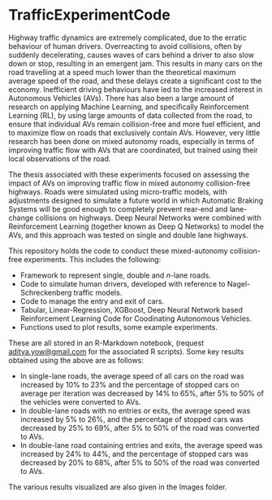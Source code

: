 # TrafficExperimentCode

Highway traffic dynamics are extremely complicated, due to the erratic behaviour of human drivers. Overreacting to avoid collisions, often by suddenly decelerating, causes waves of cars behind a driver to also slow down or stop, resulting in an emergent jam. This results in many cars on the road travelling at a speed much lower than the theoretical maximum average speed of the road, and these delays create a significant cost to the economy. Inefficient driving behaviours have led to the increased interest in Autonomous Vehicles (AVs). There has also been a large amount of research on applying Machine Learning, and specifically Reinforcement Learning (RL), by using large amounts of data collected from the road, to ensure that individual AVs remain collision-free and more fuel efficient, and to maximize flow on roads that exclusively contain AVs. However, very little research has been done on mixed autonomy roads, especially in terms of improving traffic flow with AVs that are coordinated, but trained using their local observations of the road. 

The thesis associated with these experiments focused on assessing the impact of AVs on improving traffic flow in mixed autonomy collision-free highways. Roads were simulated using micro-traffic models, with adjustments designed to simulate a future world in which Automatic Braking Systems will be good enough to completely prevent rear-end and lane-change collisions on highways. Deep Neural Networks were combined with Reinforcement Learning (together known as Deep Q Networks) to model the AVs, and this approach was tested on single and double lane highways.

This repository holds the code to conduct these mixed-autonomy collision-free experiments. This includes the following:
+ Framework to represent single, double and $n$-lane roads.
+ Code to simulate human drivers, developed with reference to Nagel-Schreckenberg traffic models.
+ Code to manage the entry and exit of cars.
+ Tabular, Linear-Regression, XGBoost, Deep Neural Network based Reinforcement Learning Code for Coodinating Autonomous Vehicles.
+ Functions used to plot results, some example experiments.

These are all stored in an R-Markdown notebook, (request aditya.yow@gmail.com for the associated R scripts). Some key results obtained using the above are as follows:
+ In single-lane roads, the average speed of all cars on the road was increased by 10\% to 23\% and the percentage of stopped cars on average per iteration was decreased by 14\% to 65\%, after 5\% to 50\% of the vehicles were converted to AVs. 
+ In double-lane roads with no entries or exits, the average speed was increased by 5\% to 26\%, and the percentage of stopped cars was decreased by 25\% to 69\%, after 5\% to 50\% of the road was converted to AVs.
+ In double-lane road containing entries and exits, the average speed was increased by 24\% to 44\%, and the percentage of stopped cars was decreased by 20\% to 68\%, after 5\% to 50\% of the road was converted to AVs. 

The various results visualized are also given in the Images folder.
